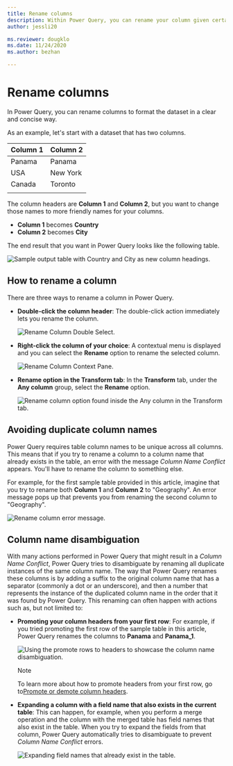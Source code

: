```yaml
---
title: Rename columns
description: Within Power Query, you can rename your column given certain conditions.
author: jessli20

ms.reviewer: dougklo
ms.date: 11/24/2020
ms.author: bezhan

---
```



# Rename columns

In Power Query, you can rename columns to format the dataset in a clear and concise way. 

As an example, let's start with a dataset that has two columns.

|Column 1|Column 2|
-------|-----
Panama|Panama
USA| New York
Canada | Toronto
| | |

The column headers are **Column 1** and **Column 2**, but you want to change those names to more friendly names for your columns.

* **Column 1** becomes **Country**
* **Column 2** becomes **City**

The end result that you want in Power Query looks like the following table.

![Sample output table with Country and City as new column headings.](images/me-rename-column-sample-output-table.png)

## How to rename a column

There are three ways to rename a column in Power Query.

* **Double-click the column header**: The double-click action immediately lets you rename the column.

   ![Rename Column Double Select.](images/me-rename-column-double-click.png)

* **Right-click the column of your choice**: A contextual menu is displayed and you can select the **Rename** option to rename the selected column.

   ![Rename Column Context Pane.](images/me-rename-column-right-click.png)

* **Rename option in the Transform tab**: In the **Transform** tab, under the **Any column** group, select the **Rename** option.

   ![Rename column option found inisde the Any column in the Transform tab.](images/me-rename-column-transform-tab.png)

## Avoiding duplicate column names

Power Query requires table column names to be unique across all columns. This means that if you try to rename a column to a column name that already exists in the table, an error with the message *Column Name Conflict* appears. You'll have to rename the column to something else.

For example, for the first sample table provided in this article, imagine that you try to rename both **Column 1** and **Column 2** to "Geography". An error message pops up that prevents you from renaming the second column to "Geography". 

![Rename column error message.](images/rename-column-error.png)


## Column name disambiguation

With many actions performed in Power Query that might result in a *Column Name Conflict*, Power Query tries to disambiguate by renaming all duplicate instances of the same column name. The way that Power Query renames these columns is by adding a suffix to the original column name that has a separator (commonly a dot or an underscore), and then a number that represents the instance of the duplicated column name in the order that it was found by Power Query. This renaming can often happen with actions such as, but not limited to:

* **Promoting your column headers from your first row**:  For example, if you tried promoting the first row of the sample table in this article, Power Query renames the columns to **Panama** and **Panama_1**.

   ![Using the promote rows to headers to showcase the column name disambiguation.](images/me-rename-column-promote-rows-duplicate-name.png)

   >[!NOTE]
   > To learn more about how to promote headers from your first row, go to[Promote or demote column headers](table-promote-demote-headers.md).

* **Expanding a column with a field name that also exists in the current table**: This can happen, for example, when you perform a merge operation and the column with the merged table has field names that also exist in the table. When you try to expand the fields from that column, Power Query automatically tries to disambiguate to prevent *Column Name Conflict* errors.

   ![Expanding field names that already exist in the table.](images/me-rename-column-expand-field-duplicate-names.png)

